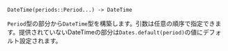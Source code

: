 ```
DateTime(periods::Period...) -> DateTime
```

`Period`型の部分から`DateTime`型を構築します。引数は任意の順序で指定できます。提供されていないDateTimeの部分は`Dates.default(period)`の値にデフォルト設定されます。
